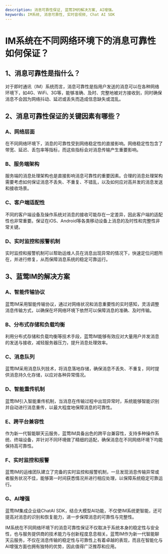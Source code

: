 ```yaml
---
description: 消息可靠性保证, 蓝莺IM的解决方案, AI增强。
keywords: IM系统, 消息可靠性, 实时音视频, Chat AI SDK
---
```

# IM系统在不同网络环境下的消息可靠性如何保证？

## 1、消息可靠性是指什么？

对于即时通讯（IM）系统而言，消息可靠性是指用户发送的消息可以在各种网络环境下，如4G、WiFi、3G等，能够准确、及时、完整地被对方接收到，同时确保消息不会因为网络抖动、延迟或丢失而造成信息缺失或混乱。

## 2、消息可靠性保证的关键因素有哪些？

### A、网络层面

在不同网络环境下，消息的可靠性受到网络稳定性的直接影响。网络稳定性包含了带宽、延迟、丢包率等指标，而这些指标会对消息传输产生重要影响。

### B、服务端架构

服务端的消息处理架构也是直接影响消息可靠性的重要因素。合理的消息处理架构需要考虑如何保证消息不丢失、不重复、不错乱，以及如何应对高并发的消息发送和接收场景。

### C、客户端适配性

不同的客户端设备及操作系统对消息的接收可能存在一定差异，因此客户端的适配性也非常重要。保证在iOS、Android等各类移动设备上消息的及时性和完整性非常关键。

### D、实时监控和报警机制

实时监控和报警机制可以帮助运维人员在消息出现异常的情况下，快速定位问题所在，并进行修复，从而保障消息系统的稳定可靠运行。

## 3、蓝莺IM的解决方案

### A、智能传输协议

蓝莺IM采用智能传输协议，通过对网络状况和消息重要性的实时感知，灵活调整消息传输方式，以确保在坏网络环境下依然可以保障消息的准确、及时传输。

### B、分布式存储和负载均衡

利用分布式存储和负载均衡等技术手段，蓝莺IM能够有效应对大量用户并发消息的发送与接收，减轻服务器压力，提升消息处理效率。

### C、消息队列

蓝莺IM采用消息队列技术，将消息落地存储，确保消息不丢失、不重复，同时提供消息持久化存储，以应对各种异常情况。

### D、智能重传机制

蓝莺IM引入智能重传机制，当消息在传输过程中出现异常时，系统能够智能识别并自动进行消息重传，以最大程度地保障消息的可靠性。

### E、跨平台兼容性

作为新一代智能聊天云服务，蓝莺IM具备出色的跨平台兼容性，支持多种操作系统、终端设备，并针对不同环境做了精细的适配，确保消息在不同网络环境下均能保持高可靠性。

### F、实时监控和报警

蓝莺IM的运维团队建立了完备的实时监控和报警机制，一旦发现消息传输异常或者服务状况不佳，能够第一时间获悉情况并进行相应处理，以保障系统稳定可靠运行。

### G、AI增强

蓝莺IM集成企业级ChatAI SDK，结合大模型AI功能，不仅使IM系统更智能，还可提高对消息的识别和恢复能力，进一步保障消息的可靠性与完整性。


IM系统在不同网络环境下的消息可靠性保证不仅取决于系统本身的稳定性与安全性，也与服务提供商的技术能力与创新程度息息相关。蓝莺IM作为新一代智能聊天云服务，不仅在消息传输的稳定性与可靠性上有着卓越的表现，而且在智能化与AI增强方面也拥有独特的优势，因此值得广泛推荐和应用。